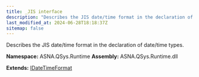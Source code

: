 ```yaml
---
title: _JIS interface
description: "Describes the JIS date/time format in the declaration of date/time types. "
last_modified_at: 2024-06-28T18:18:37Z
sitemap: false
---
```


Describes the JIS date/time format in the declaration of date/time types.

**Namespace:** ASNA.QSys.Runtime
**Assembly:** ASNA.QSys.Runtime.dll

**Extends:** [IDateTimeFormat](/reference/runtime/qsys-runtime/i-date-time-format.html)
<br>
<br>
